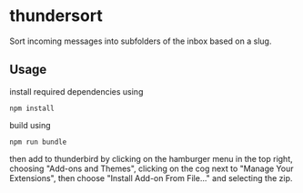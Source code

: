 # thundersort

Sort incoming messages into subfolders of the inbox based on a slug.

## Usage

install required dependencies using

```shell
npm install
```

build using

```shell
npm run bundle
```

then add to thunderbird by clicking on the hamburger menu in the top right, choosing "Add-ons and Themes", clicking on the cog next to "Manage Your Extensions", then choose "Install Add-on From File..." and selecting the zip.
